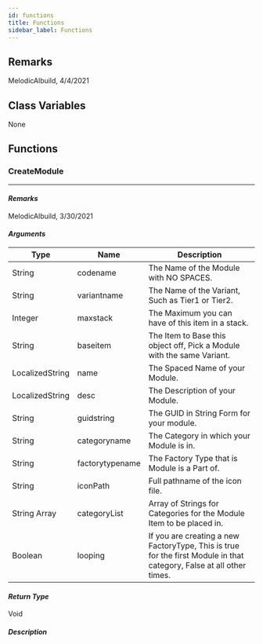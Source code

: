 ```yaml
---
id: functions
title: Functions
sidebar_label: Functions
---
```


## Remarks
MelodicAlbuild, 4/4/2021

## Class Variables
None

## Functions

### CreateModule

---

#### *Remarks*
MelodicAlbuild, 3/30/2021

#### *Arguments*
| Type | Name | Description |
| --- | --- | --- | 
| String | codename | The Name of the Module with NO SPACES. |
| String | variantname | The Name of the Variant, Such as Tier1 or Tier2. |
| Integer | maxstack | The Maximum you can have of this item in a stack. | 
| String | baseitem | The Item to Base this object off, Pick a Module with the same Variant. |
| LocalizedString | name | The Spaced Name of your Module. |
| LocalizedString | desc | The Description of your Module. |
| String | guidstring | The GUID in String Form for your module. |
| String | categoryname | The Category in which your Module is in. |
| String | factorytypename | The Factory Type that is Module is a Part of. |
| String | iconPath | Full pathname of the icon file. |
| String Array | categoryList | Array of Strings for Categories for the Module Item to be placed in. |
| Boolean | looping | If you are creating a new FactoryType, This is true for the first Module in that category, False at all other times. |

#### *Return Type*
Void

#### *Description*
